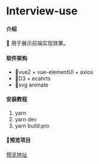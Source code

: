 # Interview-use

#### 介绍
🚀 用于展示前端实现效果。

#### 软件架构

- 🐣vue2 + vue-elementUI + axios
- 🐥D3 + ecahrts 
- 🐓svg animate 

#### 安装教程

1.  yarn
2.  yarn dev
3.  yarn build:pro

#### 🦃预览项目
[预览地址](https://z2736815971.gitee.io/interview-use)
